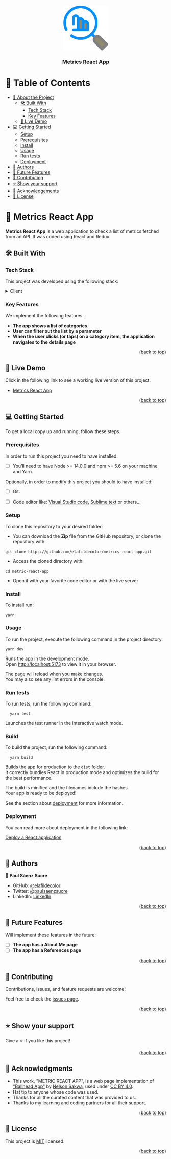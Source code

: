 <a name="readme-top"></a>

<div align="center">
  <img src="./public/logo512.png" alt="logo" width="140"  height="auto" />
  <br/>

  <h3><b>Metrics React App</b></h3>

</div>

# 📗 Table of Contents

- [📖 About the Project](#about-project)
  - [🛠 Built With](#built-with)
    - [Tech Stack](#tech-stack)
    - [Key Features](#key-features)
  - [🚀 Live Demo](#live-demo)
- [💻 Getting Started](#getting-started)
  - [Setup](#setup)
  - [Prerequisites](#prerequisites)
  - [Install](#install)
  - [Usage](#usage)
  - [Run tests](#run-tests)
  - [Deployment](#deployment)
- [👥 Authors](#authors)
- [🔭 Future Features](#future-features)
- [🤝 Contributing](#contributing)
- [⭐️ Show your support](#support)
- [🙏 Acknowledgements](#acknowledgements)
- [📝 License](#license)

# 📖 Metrics React App <a name="about-project"></a>

**Metrics React App** is a web application to check a list of metrics fetched from an API. It was coded using React and Redux.

## 🛠 Built With <a name="built-with"></a>

### Tech Stack <a name="tech-stack"></a>

This project was developed using the following stack:

<details>
  <summary>Client</summary>
  <ul>
    <li><a href="https://reactjs.org/">React.js</a></li>
    <li><a href="https://html.spec.whatwg.org/multipage/">HTML 5 </a></li>
    <li><a href="https://html.spec.whatwg.org/multipage/">CSS 3 </a></li>
    <li><a href="https://html.spec.whatwg.org/multipage/">JavaScript </a></
  </ul>
</details>

### Key Features <a name="key-features"></a>

We implement the following features:

- **The app shows a list of categories.**
- **User can filter out the list by a parameter**
- **When the user clicks (or taps) on a category item, the application navigates to the details page**

<p align="right">(<a href="#readme-top">back to top</a>)</p>

## 🚀 Live Demo <a name="live-demo"></a>

Click in the following link to see a working live version of this project:

- [Metrics React App](https://elafildecolor.github.io/metrics-react-app)

<p align="right">(<a href="#readme-top">back to top</a>)</p>

## 💻 Getting Started <a name="getting-started"></a>

To get a local copy up and running, follow these steps.

### Prerequisites <a name="prerequisites"></a>

In order to run this project you need to have installed:

- [ ] You’ll need to have Node >= 14.0.0 and npm >= 5.6 on your machine and Yarn.

Optionally, in order to modify this project you should to have installed:

- [ ] Git.

- [ ] Code editor like: [Visual Studio code](https://code.visualstudio.com/), [Sublime text](https://www.sublimetext.com/) or others...

### Setup <a name="setup"></a>

To clone this repository to your desired folder:

- You can download the **Zip** file from the GitHub repository, or clone the repository with:

```console
git clone https://github.com/elafildecolor/metrics-react-app.git
```

- Access the cloned directory with:

```console
cd metric-react-app
```

- Open it with your favorite code editor or with the live server

### Install <a name="install"></a>

To install run:

```console
yarn
```

### Usage <a name="usage"></a>

To run the project, execute the following command in the project directory:

```console
yarn dev
```

Runs the app in the development mode.\
Open [http://localhost:5173](http://localhost:5173) to view it in your browser.

The page will reload when you make changes.\
You may also see any lint errors in the console.

### Run tests <a name="run-tests"></a>

To run tests, run the following command:

```console
  yarn test
```

Launches the test runner in the interactive watch mode.

### Build <a name="build"></a>

To build the project, run the following command:

```console
  yarn build
```

Builds the app for production to the `dist` folder.\
It correctly bundles React in production mode and optimizes the build for the best performance.

The build is minified and the filenames include the hashes.\
Your app is ready to be deployed!

See the section about [deployment](https://facebook.github.io/create-react-app/docs/deployment) for more information.

### Deployment <a name="deployment"></a>

You can read more about deployment in the following link:

[Deploy a React application](https://facebook.github.io/create-react-app/docs/deployment)
<p align="right">(<a href="#readme-top">back to top</a>)</p>

## 👥 Authors <a name="authors"></a>

👤 **Paul Sáenz Sucre**

- GitHub: [@elafildecolor](https://github.com/elafildecolor)
- Twitter: [@paulsaenzsucre](https://twitter.com/paulsaenzsucre)
- LinkedIn: [LinkedIn](https://www.linkedin.com/in/paulsaenzsucre)

<p align="right">(<a href="#readme-top">back to top</a>)</p>

## 🔭 Future Features <a name="future-features"></a>

Will implement these features in the future:

- [ ] **The app has a About Me page**
- [ ] **The app has a References page**

<p align="right">(<a href="#readme-top">back to top</a>)</p>

## 🤝 Contributing <a name="contributing"></a>

Contributions, issues, and feature requests are welcome!

Feel free to check the [issues page](../../issues/).

<p align="right">(<a href="#readme-top">back to top</a>)</p>

## ⭐️ Show your support <a name="support"></a>

Give a ⭐️ if you like this project!

<p align="right">(<a href="#readme-top">back to top</a>)</p>

## 🙏 Acknowledgments <a name="acknowledgements"></a>

- This work, "METRIC REACT APP", is a web page implementation of ["Ballhead App"](https://www.behance.net/gallery/31579789/Ballhead-App-(Free-PSDs)) by [Nelson Sakwa](https://www.behance.net/sakwadesignstudio), used under [CC BY 4.0](https://creativecommons.org/licenses/by/4.0/).
- Hat tip to anyone whose code was used.
- Thanks for all the curated content that was provided to us.
- Thanks to my learning and coding partners for all their support.

<p align="right">(<a href="#readme-top">back to top</a>)</p>

## 📝 License <a name="license"></a>

This project is [MIT](./LICENSE) licensed.

<p align="right">(<a href="#readme-top">back to top</a>)</p>
